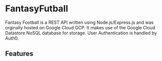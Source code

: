 # FantasyFutball

Fantasy Football is a REST API written using Node.js/Express.js and was orginally hosted on Google Cloud GCP. It makes use of the Google Cloud Datastore NoSQL database for storage. User Authentication is handled by Auth0.


## Features


